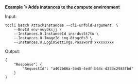 **Example 1: Adds instances to the compute environment**



Input: 

```
tccli batch AttachInstances --cli-unfold-argument  \
    --EnvId env-nuydksjj \
    --Instances.0.InstanceId ins-dus5t7tu \
    --Instances.0.ImageId img-8toqc6s3 \
    --Instances.0.LoginSettings.Password xxxxxxxxx
```

Output: 
```
{
    "Response": {
        "RequestId": "a402b86a-5b45-4edf-b64c-d233c2984fbd"
    }
}
```


